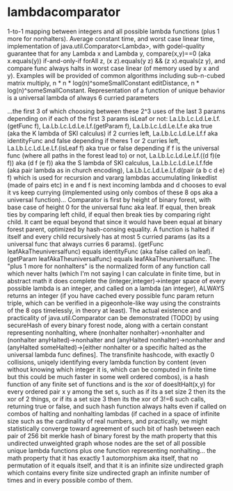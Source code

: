 # lambdacomparator
1-to-1 mapping between integers and all possible lambda functions (plus 1 more for nonhalters). Average constant time, and worst case linear time, implementation of java.util.Comparator&lt;Lambda>, with godel-quality guarantee that for any Lambda x and Lambda y, compare(x,y)==0 (aka x.equals(y)) if-and-only-if forAll z, (x z).equals(y z) &amp;&amp; (z x).equals(z y), and compare func always halts in worst case linear (of memory used by x and y). Examples will be provided of common algorithms including sub-n-cubed matrix multiply, n * n * log(n)^someSmallConstant editDistance, n * log(n)^someSmallConstant. Representation of a function of unique behavior is a universal lambda of always 6 curried parameters

...the first 3 of which choosing between these 2^3 uses of the last 3 params depending on if each of the first 3 params isLeaf or not: La.Lb.Lc.Ld.Le.Lf.(getFunc f), La.Lb.Lc.Ld.Le.Lf.(getParam f), La.Lb.Lc.Ld.Le.Lf.e aka true (aka the K lambda of SKI calculus) if 2 curries left, La.Lb.Lc.Ld.Le.Lf.f aka identityFunc and false depending if theres 1 or 2 curries left, La.Lb.Lc.Ld.Le.Lf.(isLeaf f) aka true or false depending if f is the universal func (where all paths in the forest lead to) or not, La.Lb.Lc.Ld.Le.Lf.((d f)(e f)) aka (d f (e f)) aka the S lambda of SKI calculus, La.Lb.Lc.Ld.Le.Lf.fde (aka pair lambda as in church encoding), La.Lb.Lc.Ld.Le.Lf.d(pair (a b c d e) f) which is used for recursion and vararg lambdas accumulating linkedlist (made of pairs etc) in e and f is next incoming lambda and d chooses to eval it vs keep currying (implemented using only combos of these 8 ops aka a universal function)... Comparator is first by height of binary forest, with base case of height 0 for the universal func aka leaf. If equal, then break ties by comparing left child, if equal then break ties by comparing right child. It cant be equal beyond that since it would have been equal at binary forest parent, optimized by hash-consing equality. A function is halted if itself and every child recursively has at most 5 curried params (as its a universal func that always curries 6 params). (getFunc leafAkaTheuniversalfunc) equals identityFunc (aka false called on leaf). (getParam leafAkaTheuniversalfunc) equals leafAkaTheuniversalfunc. The "plus 1 more for nonhalters" is the normalized form of any function call which never halts (which I'm not saying I can calculate in finite time, but in abstract math it does complete the (integer,integer)->integer space of every possible lambda is an integer, and called on a lambda (an integer), ALWAYS returns an integer (if you have cached every possible func param return triple, which can be verified in a pigeonhole-like way using the constraints of the 8 ops timelessly, in theory at least). The actual existence and practicality of java.util.Comparator<Lambda> can be demonstrated (TODO) by using secureHash of every binary forest node, along with a certain constant representing nonhalting, where (nonhalter nonhalter)->nonhalter and (nonhalter anyHalted)->nonhalter and (anyHalted nonhalter)->nonhalter and (anyHalted someHalted)->[either nonhalter or a specific halted as the universal lambda func defines]. The transfinite hashcode, with exactly 0 collisions, uniqely identifying every lambda function by content (even without knowing which integer it is, which can be computed in finite time but this could be much faster in some well ordered combos), is a hash function of any finite set of functions and is the xor of doesItHalt(x,y) for every ordered pair x y among the set s, such as if its a set size 2 then its the xor of 2 things, or if its a set size 3 then its the xor of 3!=6 such calls, returning true or false, and such hash function always halts even if called on combos of halting and nonhalting lambdas (if cached in a space of infinite size such as the cardinality of real numbers, and practically, we might statistically converge toward agreement of such bit of hash between each pair of 256 bit merkle hash of binary forest by the math property that this undirected unweighted graph whose nodes are the set of all possible unique lambda functions plus one function representing nonhalting... the math property that it has exactly 1 automorphism aka itself, that no permutation of it equals itself, and that it is an infinite size undirected graph which contains every finite size undirected graph an infinite number of times and in every possible combo of them.
